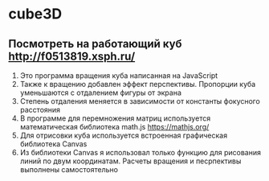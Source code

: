 # cube3D
## Посмотреть на работающий куб http://f0513819.xsph.ru/
1. Это программа вращения куба написанная на JavaScript
2. Также к вращению добавлен эффект перспективы. Пропорции куба уменьшаются с отдалением фигуры от экрана
3. Степень отдаления меняется в зависимости от константы фокусного расстояния 
4. В программе для перемножения матриц используется математическая библиотека math.js https://mathjs.org/ 
5. Для отрисовки куба используется встроенная графическая библиотека Canvas
6. Из библиотеки Canvas я использовал только функцию для рисования линий по двум координатам. Расчеты вращения и песрпективы выполнены самостоятельно 
